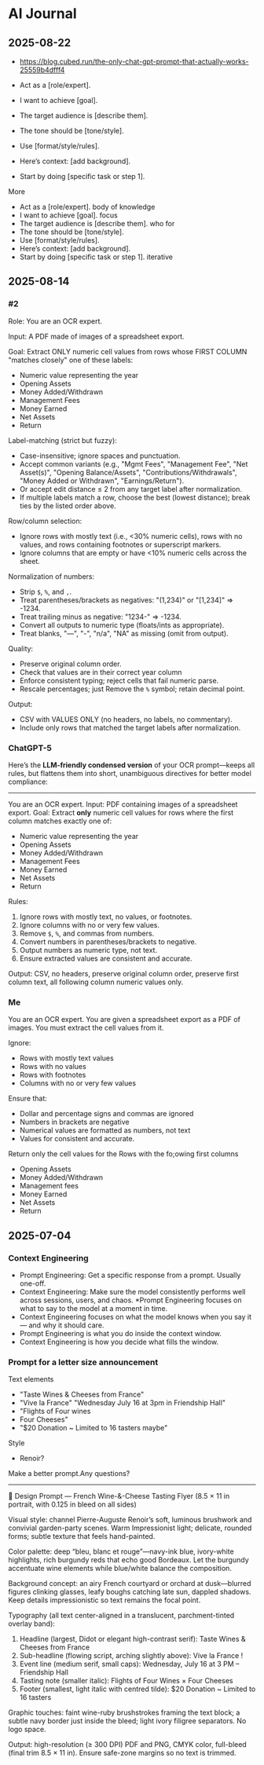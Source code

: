 # AI Journal

## 2025-08-22

* https://blog.cubed.run/the-only-chat-gpt-prompt-that-actually-works-25559b4dfff4

* Act as a [role/expert].
* I want to achieve [goal].
* The target audience is [describe them].
* The tone should be [tone/style].
* Use [format/style/rules].
* Here’s context: [add background].
* Start by doing [specific task or step 1].

More

* Act as a [role/expert]. body of knowledge
* I want to achieve [goal]. focus
* The target audience is [describe them]. who for
* The tone should be [tone/style].
* Use [format/style/rules].
* Here’s context: [add background].
* Start by doing [specific task or step 1]. iterative


## 2025-08-14


### #2

Role: You are an OCR expert.

Input: A PDF made of images of a spreadsheet export.

Goal: Extract ONLY numeric cell values from rows whose FIRST COLUMN "matches closely" one of these labels:

- Numeric value representing the year
- Opening Assets
- Money Added/Withdrawn
- Management Fees
- Money Earned
- Net Assets
- Return

Label-matching (strict but fuzzy):

- Case-insensitive; ignore spaces and punctuation.
- Accept common variants (e.g., "Mgmt Fees", "Management Fee", "Net Asset(s)", "Opening Balance/Assets", "Contributions/Withdrawals", "Money Added or Withdrawn", "Earnings/Return").
- Or accept edit distance ≤ 2 from any target label after normalization.
- If multiple labels match a row, choose the best (lowest distance); break ties by the listed order above.

Row/column selection:

- Ignore rows with mostly text (i.e., <30% numeric cells), rows with no values, and rows containing footnotes or superscript markers.
- Ignore columns that are empty or have <10% numeric cells across the sheet.

Normalization of numbers:

- Strip `$`, `%`, and `,`.
- Treat parentheses/brackets as negatives: "(1,234)" or "[1,234]" => -1234.
- Treat trailing minus as negative: "1234-" => -1234.
- Convert all outputs to numeric type (floats/ints as appropriate).
- Treat blanks, "—", "-", "n/a", "NA" as missing (omit from output).

Quality:

- Preserve original column order.
- Check that values are in their correct year column
- Enforce consistent typing; reject cells that fail numeric parse.
- Rescale percentages; just Remove the `%` symbol; retain decimal point.

Output:

- CSV with VALUES ONLY (no headers, no labels, no commentary).
- Include only rows that matched the target labels after normalization.

### ChatGPT-5

Here’s the **LLM-friendly condensed version** of your OCR prompt—keeps all rules, but flattens them into short, unambiguous directives for better model compliance:

---

You are an OCR expert.
Input: PDF containing images of a spreadsheet export.
Goal: Extract **only** numeric cell values for rows where the first column matches exactly one of:

* Numeric value representing the year
* Opening Assets
* Money Added/Withdrawn
* Management Fees
* Money Earned
* Net Assets
* Return

Rules:

1. Ignore rows with mostly text, no values, or footnotes.
2. Ignore columns with no or very few values.
3. Remove `$`, `%`, and commas from numbers.
4. Convert numbers in parentheses/brackets to negative.
5. Output numbers as numeric type, not text.
6. Ensure extracted values are consistent and accurate.

Output: CSV, no headers, preserve original column order, preserve first column text, all following column numeric values only.




### Me
You are an OCR expert.
You are given a spreadsheet export as a PDF of images.
You must extract the cell values from it.

Ignore:

* Rows with mostly text values
* Rows with no values
* Rows with footnotes
* Columns with no or very few values

Ensure that:

* Dollar and percentage signs and commas are ignored
* Numbers in brackets are negative
* Numerical values are formatted as numbers, not text
* Values for consistent and accurate.

Return only the cell values for the Rows with the fo;owing first columns

* Opening Assets
* Money Added/Withdrawn
* Management fees
* Money Earned
* Net Assets
* Return



## 2025-07-04

### Context Engineering

* Prompt Engineering: Get a specific response from a prompt. Usually one-off.
* Context Engineering: Make sure the model consistently performs well across sessions, users, and chaos.
*Prompt Engineering focuses on what to say to the model at a moment in time.
* Context Engineering focuses on what the model knows when you say it — and why it should care.
* Prompt Engineering is what you do inside the context window.
* Context Engineering is how you decide what fills the window.



### Prompt for a letter size announcement

Text elements

* "Taste Wines & Cheeses from France"
* "Vive la France"
"Wednesday July 16 at 3pm in Friendship Hall"
* "Flights of Four wines
* Four Cheeses"
* "$20 Donation ~ Limited to 16 tasters maybe"

Style

* Renoir?

Make a better prompt.Any questions?

***

🎨 Design Prompt — French Wine-&-Cheese Tasting Flyer
(8.5 × 11 in portrait, with 0.125 in bleed on all sides)

Visual style: channel Pierre-Auguste Renoir’s soft, luminous brushwork and convivial garden-party scenes. Warm Impressionist light; delicate, rounded forms; subtle texture that feels hand-painted.

Color palette: deep “bleu, blanc et rouge”—navy-ink blue, ivory-white highlights, rich burgundy reds that echo good Bordeaux. Let the burgundy accentuate wine elements while blue/white balance the composition.

Background concept: an airy French courtyard or orchard at dusk—blurred figures clinking glasses, leafy boughs catching late sun, dappled shadows. Keep details impressionistic so text remains the focal point.

Typography (all text center-aligned in a translucent, parchment-tinted overlay band):
1. Headline (largest, Didot or elegant high-contrast serif):
   Taste Wines & Cheeses from France
2. Sub-headline (flowing script, arching slightly above):
   Vive la France !
3. Event line (medium serif, small caps):
   Wednesday, July 16 at 3 PM – Friendship Hall
4. Tasting note (smaller italic):
   Flights of Four Wines × Four Cheeses
5. Footer (smallest, light italic with centred tilde):
   $20 Donation ~ Limited to 16 tasters

Graphic touches: faint wine-ruby brushstrokes framing the text block; a subtle navy border just inside the bleed; light ivory filigree separators. No logo space.

Output: high-resolution (≥ 300 DPI) PDF and PNG, CMYK color, full-bleed (final trim 8.5 × 11 in). Ensure safe-zone margins so no text is trimmed.
